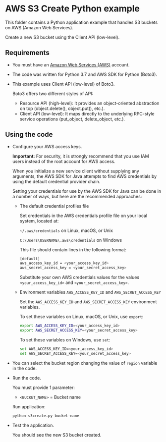 # AWS S3 Create Python example

This folder contains a Python application example that handles S3 buckets on AWS (Amazon Web Services).

Create a new S3 bucket using the Client API (low-level).

## Requirements

* You must have an [Amazon Web Services (AWS)](http://aws.amazon.com/) account.
* The code was written for Python 3.7 and AWS SDK for Python (Boto3).
* This example uses Client API (low-level) of Boto3.

  Boto3 offers two different styles of API:

  * Resource API (high-level): It provides an object-oriented abstraction on top (object.delete(), object.put(), etc.).
  * Client API (low-level): It maps directly to the underlying RPC-style service operations (put_object, delete_object, etc.).

## Using the code

* Configure your AWS access keys.

  **Important:** For security, it is strongly recommend that you use IAM users instead of the root account for AWS access.

  When you initialize a new service client without supplying any arguments, the AWS SDK for Java attempts to find AWS credentials by using the default credential provider chain.

  Setting your credentials for use by the AWS SDK for Java can be done in a number of ways, but here are the recommended approaches:

  * The default credential profiles file
  
    Set credentials in the AWS credentials profile file on your local system, located at:

    `~/.aws/credentials` on Linux, macOS, or Unix

    `C:\Users\USERNAME\.aws\credentials` on Windows

    This file should contain lines in the following format:

    ```bash
    [default]
    aws_access_key_id = <your_access_key_id>
    aws_secret_access_key = <your_secret_access_key>
    ```
    Substitute your own AWS credentials values for the values `<your_access_key_id>` and `<your_secret_access_key>`.

  * Environment variables `AWS_ACCESS_KEY_ID` and `AWS_SECRET_ACCESS_KEY`
  
    Set the `AWS_ACCESS_KEY_ID` and `AWS_SECRET_ACCESS_KEY` environment variables.

    To set these variables on Linux, macOS, or Unix, use `export`:

    ```bash
    export AWS_ACCESS_KEY_ID=<your_access_key_id>
    export AWS_SECRET_ACCESS_KEY=<your_secret_access_key>
    ```

    To set these variables on Windows, use `set`:

    ```bash
    set AWS_ACCESS_KEY_ID=<your_access_key_id>
    set AWS_SECRET_ACCESS_KEY=<your_secret_access_key>
    ```

* You can select the bucket region changing the value of `region` variable in the code.

* Run the code.

  You must provide 1 parameter:
  
  * `<BUCKET_NAME>` = Bucket name

  Run application:

  ```bash
  python s3create.py bucket-name
  ```

* Test the application.

  You should see the new S3 bucket created.
